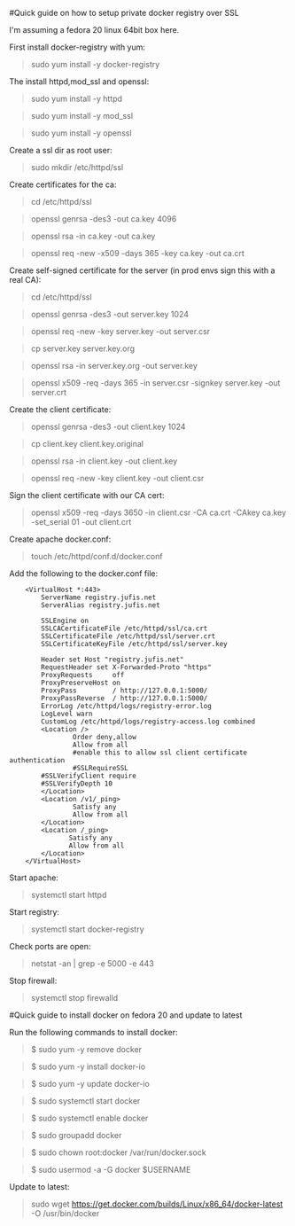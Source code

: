 #Quick guide on how to setup private docker registry over SSL

I'm assuming a fedora 20 linux 64bit box here.

First install docker-registry with yum:

>sudo yum install -y docker-registry

The install httpd,mod_ssl and openssl:

>sudo yum install -y httpd

>sudo yum install -y mod_ssl

>sudo yum install -y openssl


Create a ssl dir as root user:

>sudo mkdir /etc/httpd/ssl


Create certificates for the ca:

>cd /etc/httpd/ssl

>openssl genrsa -des3 -out ca.key 4096

>openssl rsa -in ca.key -out ca.key

>openssl req -new -x509 -days 365 -key ca.key -out ca.crt


Create self-signed certificate for the server (in prod envs sign this with a real CA):

>cd /etc/httpd/ssl

>openssl genrsa -des3 -out server.key 1024

>openssl req -new -key server.key -out server.csr

>cp server.key server.key.org

>openssl rsa -in server.key.org -out server.key

>openssl x509 -req -days 365 -in server.csr -signkey server.key -out server.crt


Create the client certificate:

>openssl genrsa -des3 -out client.key 1024

>cp client.key client.key.original

>openssl rsa -in client.key -out client.key

>openssl req -new -key client.key -out client.csr


Sign the client certificate with our CA cert:

>openssl x509 -req -days 3650 -in client.csr -CA ca.crt -CAkey ca.key -set_serial 01 -out client.crt


Create apache docker.conf:

>touch /etc/httpd/conf.d/docker.conf

Add the following to the docker.conf file:

		<VirtualHost *:443>
	        ServerName registry.jufis.net
	        ServerAlias registry.jufis.net
	
	        SSLEngine on
	        SSLCACertificateFile /etc/httpd/ssl/ca.crt
	        SSLCertificateFile /etc/httpd/ssl/server.crt
	        SSLCertificateKeyFile /etc/httpd/ssl/server.key
	
	        Header set Host "registry.jufis.net"
	        RequestHeader set X-Forwarded-Proto "https"
	        ProxyRequests     off
	        ProxyPreserveHost on
	        ProxyPass         / http://127.0.0.1:5000/
	        ProxyPassReverse  / http://127.0.0.1:5000/
	        ErrorLog /etc/httpd/logs/registry-error.log
	        LogLevel warn
	        CustomLog /etc/httpd/logs/registry-access.log combined
	        <Location />
	                Order deny,allow
	                Allow from all
	                #enable this to allow ssl client certificate authentication
	                #SSLRequireSSL
			#SSLVerifyClient require
			#SSLVerifyDepth 10
	        </Location>
	        <Location /v1/_ping>
	                Satisfy any
	                Allow from all
	        </Location>
	        <Location /_ping>
	               Satisfy any
	               Allow from all
	        </Location>
		</VirtualHost>

Start apache:

>systemctl start httpd

Start registry:

>systemctl start docker-registry

Check ports are open:

>netstat -an | grep -e 5000 -e 443

Stop firewall:

>systemctl stop firewalld


#Quick guide to install docker on fedora 20 and update to latest

Run the following commands to install docker:

>$ sudo yum -y remove docker

>$ sudo yum -y install docker-io

>$ sudo yum -y update docker-io

>$ sudo systemctl start docker

>$ sudo systemctl enable docker

>$ sudo groupadd docker

>$ sudo chown root:docker /var/run/docker.sock

>$ sudo usermod -a -G docker $USERNAME

Update to latest:

>sudo wget https://get.docker.com/builds/Linux/x86_64/docker-latest -O /usr/bin/docker
